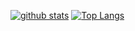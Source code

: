 [![github stats](https://github-readme-stats.vercel.app/api?username=tingfengx&show_icons=true&theme=dracula)](https://github.com/anuraghazra/github-readme-stats)
[![Top Langs](https://github-readme-stats.vercel.app/api/top-langs/?username=tingfengx&theme=dracula)](https://github.com/anuraghazra/github-readme-stats)

